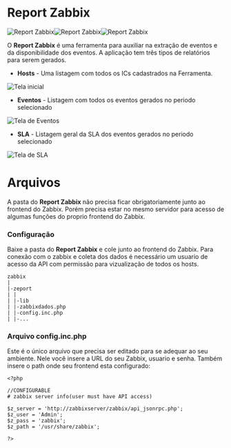 # Report Zabbix

![Report Zabbix](https://img.shields.io/badge/Report%20Zabbix-v.01-information)![Report Zabbix](https://img.shields.io/badge/Zabbix-v%204.x-red)![Report Zabbix](https://img.shields.io/badge/PHP-v7-blue)

O **Report Zabbix** é uma ferramenta para auxiliar na extração de eventos e da disponibilidade dos eventos. A aplicação tem três tipos de relatórios para serem gerados. 

- **Hosts** - Uma listagem com todos os ICs cadastrados na Ferramenta.

![Tela inicial](https://i.imgur.com/1vcBVAD.png)

- **Eventos** - Listagem com todos os eventos gerados no periodo selecionado

![Tela de Eventos](https://i.imgur.com/SAYmu7L.png)

- **SLA** - Listagem geral da SLA dos eventos gerados no periodo selecionado

![Tela de SLA](https://i.imgur.com/TXXzOge.png)



# Arquivos

A pasta do **Report Zabbix** não precisa ficar obrigatoriamente junto ao frontend do Zabbix. Porém precisa estar no mesmo servidor para acesso de algumas funções do proprio frontend do Zabbix.


### Configuração

Baixe a pasta do **Report Zabbix** e cole junto ao frontend do Zabbix. Para conexão com o zabbix e coleta dos dados é necessário um usuario de acesso da API com permissão para vizualização de todos os hosts.


    zabbix
    |
    |-zeport
    | |
    | |-lib
    | |-zabbixdados.php
    | |-config.inc.php
    | |-...

### Arquivo config.inc.php

Este é o único arquivo que precisa ser editado para se adequar ao seu ambiente. Nele você insere a URL do seu Zabbix, usuario e senha. Também insere o path onde seu frontend esta configurado:


    <?php
    
    //CONFIGURABLE
    # zabbix server info(user must have API access)
    
    $z_server = 'http://zabbixserver/zabbix/api_jsonrpc.php';
    $z_user = 'Admin';
    $z_pass = 'zabbix';
    $z_path = '/usr/share/zabbix';
    
    ?>
